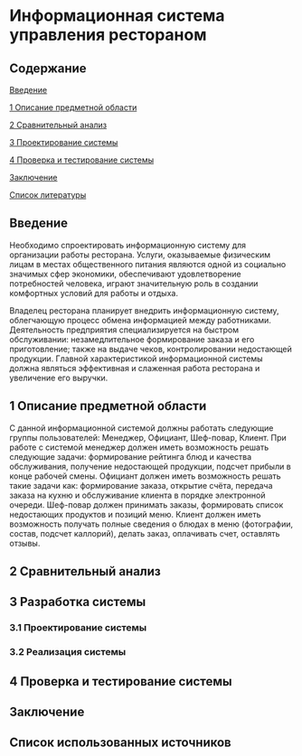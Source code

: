 # Информационная система управления рестораном
## Содержание
[Введение](#introduction)  

[1 Описание предметной области](#domainDescription)  

[2 Сравнительный анализ ](#existingSoftware)

[3 Проектирование системы](#Systemdesign)

[4 Проверка и тестирование системы](#Checkingandtestingthesystem)

[Заключение](#Conclusion)

[Список литературы](#Listofliterature)

<a name="introduction"/>

## Введение

Необходимо спроектировать информационную систему для организации работы ресторана. Услуги, оказываемые физическим лицам в местах общественного питания являются одной из социально значимых сфер экономики, обеспечивают удовлетворение потребностей человека, играют значительную роль в создании комфортных условий для работы и отдыха.

Владелец ресторана планирует внедрить информационную систему, облегчающую процесс обмена информацией между работниками. Деятельность предприятия специализируется на быстром обслуживании: незамедлительное формирование заказа и его приготовление; также на выдаче чеков, контролировании недостающей продукции. Главной характеристикой информационной системы должна являться эффективная и слаженная работа ресторана и увеличение его выручки. 

<a name="domainDescription"/>

## 1 Описание предметной области

С данной информационной системой должны работать следующие группы пользователей: Менеджер, Официант, Шеф-повар, Клиент. При работе с системой менеджер должен иметь возможность решать следующие задачи: формирование рейтинга блюд и качества обслуживания, получение недостающей продукции, подсчет прибыли в конце рабочей смены. Официант должен иметь возможность решать такие задачи как: формирование заказа, открытие счёта, передача заказа на кухню и обслуживание клиента в порядке электронной очереди. Шеф-повар должен принимать заказы, формировать список недостающих продуктов и позиций меню. Клиент должен иметь возможность получать полные сведения о блюдах в меню (фотографии, состав, подсчет каллорий), делать заказ, оплачивать счет, оставлять отзывы. 

<a name="existingSoftware"/>

## 2 Сравнительный анализ

<a name="Systemdesign"/>

## 3 Разработка системы

### 3.1 Проектирование системы

### 3.2 Реализация системы

<a name="Checkingandtestingthesystem"/>

## 4 Проверка и тестирование системы

<a name="Conclusion"/>

## Заключение
 
<a name="Listofliterature"/>
 
## Список использованных источников



